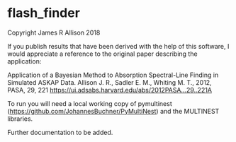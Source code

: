 # flash_finder

Copyright James R Allison 2018

If you publish results that have been derived with the help of this software, I would appreciate a reference to the original paper describing the application:

Application of a Bayesian Method to Absorption Spectral-Line Finding in Simulated ASKAP Data. 
Allison J. R., Sadler E. M., Whiting M. T.,  2012, PASA, 29, 221
https://ui.adsabs.harvard.edu/abs/2012PASA...29..221A

To run you will need a local working copy of pymultinest (https://github.com/JohannesBuchner/PyMultiNest) and the MULTINEST libraries.

Further documentation to be added.
